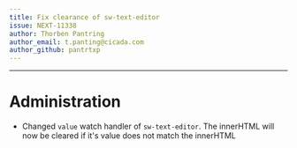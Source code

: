 ```yaml
---
title: Fix clearance of sw-text-editor
issue: NEXT-11338
author: Thorben Pantring
author_email: t.panting@cicada.com 
author_github: pantrtxp
---
```

___
# Administration
* Changed `value` watch handler of `sw-text-editor`. The innerHTML will now be cleared if it's value does not match the innerHTML
